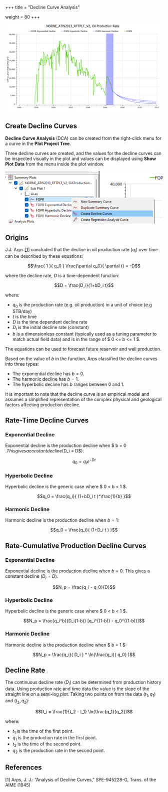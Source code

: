 +++
title = "Decline Curve Analysis"

weight = 80
+++


![](/images/plot-window/DeclineCurves.png)


## Create Decline Curves

**Decline Curve Analysis** (DCA) can be created from the right-click menu for a curve in the **Plot Project Tree**.

Three decline curves are created, and the values for the decline curves can be inspected visually in the plot and values can be displayed using **Show Plot Data** from the menu inside the plot window.

![](/images/plot-window/DeclineCurves_create.png)

## Origins

J.J. Arps [[1]](#1) concluded that the decline in oil production rate ($q_i$) over time can be described by these equations:

$$\frac{ 1 }{ q_0 }  \frac{\partial q_0}{ \partial t}  = -D$$

where the decline rate, $D$ is a time-dependent function:

$$D = \frac{D_i}{1+bD_i t}$$

where:

- $q_0$ is the production rate (e.g. oil production) in a unit of choice (e.g STB/day)
- $t$ is the time
- $D$ is the time dependent decline rate
- $D_i$ is the initial decline rate (constant)
- $b$ is a dimensionless constant (typically used as a tuning parameter to match actual field data) and is in the range of $ 0 <= b <= 1 $.

The equations can be used to forecast future reservoir and well production.

Based on the value of $b$ in the function, Arps classified the decline curves into three types:
 - The exponential decline has $b = 0$.
 - The harmonic decline has $b = 1$.
 - The hyperbolic decline has $b$ ranges between 0 and 1.

It is important to note that the decline curve is an empirical model and assumes a simplified representation of the complex physical and geological factors affecting production decline.


## Rate-Time Decline Curves


### Exponential Decline

Exponential decline is the production decline when $ b = 0 $. This gives a constant decline  ($D_i = D$).

$$q_0 = q_i e^{-Dt }$$

### Hyperbolic Decline

Hyperbolic decline is the generic case where $ 0 < b < 1 $.

$$q_0 = \frac{q_i}{ (1+bD_i t )^\frac{1}{b} }$$

### Harmonic Decline

Harmonic decline is the production decline when $b = 1$:

$$q_0 = \frac{q_i}{ (1+D_i t ) }$$



## Rate-Cumulative Production Decline Curves


### Exponential Decline

Exponential decline is the production decline when $b = 0$. This gives a constant decline  ($D_i = D$).

$$N_p = \frac{q_i - q_0}{D}$$

### Hyperbolic Decline

Hyperbolic decline is the generic case where $ 0 < b < 1 $.

$$N_p = \frac{q_i^b}{D_i(1-b)} [q_i^{(1-b)} - q_0^{(1-b)}]$$

### Harmonic Decline

Harmonic decline is the production decline when $ b = 1 $:

$$N_p = \frac{q_i}{ D_i } * \ln(\frac{q_i}{ q_0} )$$


## Decline Rate

The continuous decline rate ($D_i$) can be determined from production history data. Using production rate and time data the value is the slope of the straight line on a semi-log plot. Taking two points on from the data $(t_1, q_1)$ and $(t_2, q_2)$:

$$D_i = \frac{1}{t_2 - t_1} \ln(\frac{q_1}{q_2})$$

where:
- $t_1$ is the time of the first point.
- $q_1$ is the production rate in the first point.
- $t_2$ is the time of the second point.
- $q_2$ is the production rate in the second point.


## References
<a id="1">[1]</a>
Arps, J. J.: “Analysis of Decline Curves,” SPE-945228-G, Trans. of the AIME (1945)
